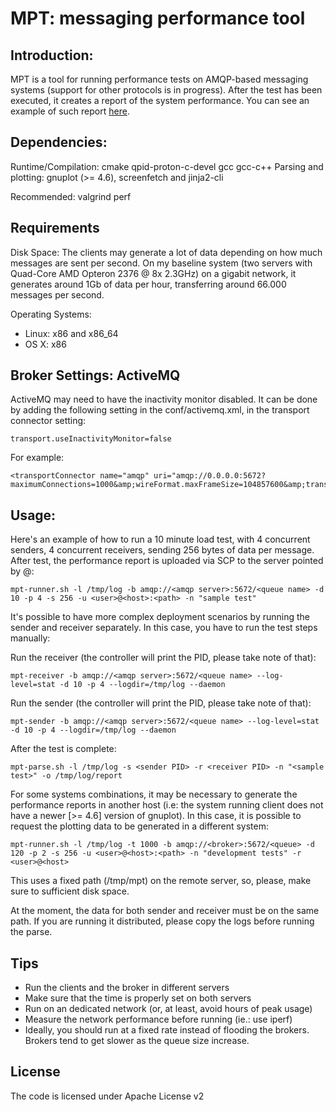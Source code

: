 MPT: messaging performance tool
============

Introduction:
----

MPT is a tool for running performance tests on AMQP-based messaging systems
(support for other protocols is in progress). After the test has been executed,
it creates a report of the system performance. You can see an example of such
report [here](http://orpiske.net/files/msg-perf-tool/sample-report-v0.0.1/).

Dependencies:
----

Runtime/Compilation: cmake qpid-proton-c-devel gcc gcc-c++
Parsing and plotting: gnuplot (>= 4.6), screenfetch and jinja2-cli


Recommended:
valgrind perf

Requirements
----
Disk Space:
The clients may generate a lot of data depending on how much messages are sent
per second. On my baseline system (two servers with Quad-Core AMD Opteron 2376 @ 8x 2.3GHz)
on a gigabit network, it generates around 1Gb of data per hour, transferring
around 66.000 messages per second.

Operating Systems:
* Linux: x86 and x86_64
* OS X: x86


Broker Settings: ActiveMQ
----

ActiveMQ may need to have the inactivity monitor disabled. It can be done by
adding the following setting in the conf/activemq.xml, in the transport connector
setting:

```
transport.useInactivityMonitor=false
```

For example:

```
<transportConnector name="amqp" uri="amqp://0.0.0.0:5672?maximumConnections=1000&amp;wireFormat.maxFrameSize=104857600&amp;transport.useInactivityMonitor=false"/>
```


Usage:
----

Here's an example of how to run a 10 minute load test, with 4 concurrent senders,
4 concurrent receivers, sending 256 bytes of data per message. After test, the
performance report is uploaded via SCP to the server pointed by <user>@<host>:<path>

```
mpt-runner.sh -l /tmp/log -b amqp://<amqp server>:5672/<queue name> -d 10 -p 4 -s 256 -u <user>@<host>:<path> -n "sample test"
```

It's possible to have more complex deployment scenarios by running the sender and receiver separately. In this case, you have to
run the test steps manually:

Run the receiver (the controller will print the PID, please take note of that):
```
mpt-receiver -b amqp://<amqp server>:5672/<queue name> --log-level=stat -d 10 -p 4 --logdir=/tmp/log --daemon
```

Run the sender (the controller will print the PID, please take note of that):

```
mpt-sender -b amqp://<amqp server>:5672/<queue name> --log-level=stat -d 10 -p 4 --logdir=/tmp/log --daemon
```

After the test is complete:
```
mpt-parse.sh -l /tmp/log -s <sender PID> -r <receiver PID> -n "<sample test>" -o /tmp/log/report
```


For some systems combinations, it may be necessary to generate the performance reports in another host (i.e: the system running client
does not have a newer [>= 4.6] version of gnuplot). In this case, it is possible to request the plotting data to be generated in a different system:

```
mpt-runner.sh -l /tmp/log -t 1000 -b amqp://<broker>:5672/<queue> -d 120 -p 2 -s 256 -u <user>@<host>:<path> -n "development tests" -r <user>@<host>
```

This uses a fixed path (/tmp/mpt) on the remote server, so, please, make sure to sufficient disk space.


At the moment, the data for both sender and receiver must be on the same path. If you are running it distributed, please copy the logs before running the parse.

Tips
----

* Run the clients and the broker in different servers
* Make sure that the time is properly set on both servers
* Run on an dedicated network (or, at least, avoid hours of peak usage)
* Measure the network performance before running (ie.: use iperf)
* Ideally, you should run at a fixed rate instead of flooding the brokers.
Brokers tend to get slower as the queue size increase.


License
----

The code is licensed under Apache License v2
